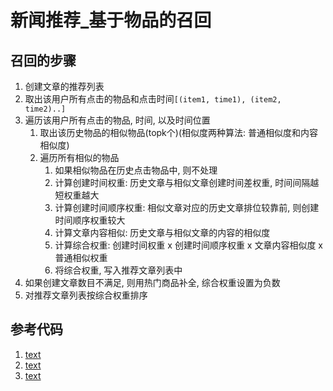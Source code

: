 # 新闻推荐_基于物品的召回



## 召回的步骤
1. 创建文章的推荐列表
1. 取出该用户所有点击的物品和点击时间`[(item1, time1), (item2, time2)..]`
2. 遍历该用户所有点击的物品, 时间, 以及时间位置
    1. 取出该历史物品的相似物品(topk个)(相似度两种算法: 普通相似度和内容相似度)
    2. 遍历所有相似的物品
        1. 如果相似物品在历史点击物品中, 则不处理
        2. 计算创建时间权重: 历史文章与相似文章创建时间差权重, 时间间隔越短权重越大
        3. 计算创建时间顺序权重: 相似文章对应的历史文章排位较靠前, 则创建时间顺序权重较大
        4. 计算文章内容相似: 历史文章与相似文章的内容的相似度
        5. 计算综合权重: 创建时间权重 x 创建时间顺序权重 x 文章内容相似度 x 普通相似权重
        6. 将综合权重, 写入推荐文章列表中
3. 如果创建文章数目不满足, 则用热门商品补全, 综合权重设置为负数
4. 对推荐文章列表按综合权重排序

## 参考代码


1. [text](src/recall_itemBasedAct.py)
2. [text](src/recall_itemBasedEmb.py)
3. [text](src/tools_recall.py)





